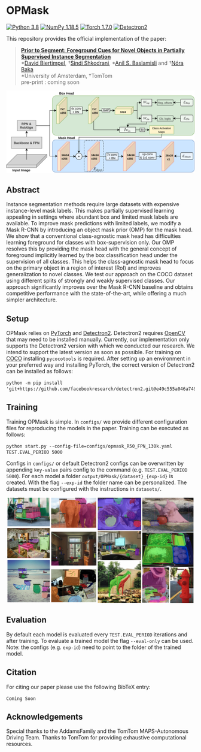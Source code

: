 # OPMask
[![Python 3.8](https://img.shields.io/badge/Python-3.8-3776AB.svg?logo=python)](https://www.python.org/) [![NumPy 1.18.5](https://img.shields.io/badge/NumPy-1.18.5-blue)](https://numpy.org/doc/1.18/)
 [![Torch 1.7.0](https://img.shields.io/badge/PyTorch-1.7.0-orange)](https://pytorch.org/) [![Detectron2](https://img.shields.io/badge/Detectron2-v0.1-orange)](https://pytorch.org/)

This repository provides the official implementation of the paper:
> **[Prior to Segment: Foreground Cues for Novel Objects in Partially Supervised Instance Segmentation](#)**<br>
> *[David Biertimpel](https://scholar.google.com/citations?user=AIu7ihgAAAAJ&hl=en), †[Sindi Shkodrani](https://scholar.google.nl/citations?user=fFVkKNgAAAAJ&hl=en), *[Anil S. Baslamisli](https://scholar.google.nl/citations?user=mc4l2J4AAAAJ&hl=en) and †[Nóra Baka](https://scholar.google.com/citations?user=ahfzQHEAAAAJ&hl=en) <br>
> *University of Amsterdam, †TomTom<br>
> pre-print : coming soon <br>

![Image](assets/images/architecture.png?raw=true)

## Abstract
Instance segmentation methods require large datasets with expensive instance-level mask labels. This makes partially supervised learning appealing in settings where abundant box and limited mask labels are available. To improve mask predictions with limited labels, we modify a Mask R-CNN by introducing an object mask prior (OMP) for the mask head. We show that a conventional class-agnostic mask head has difficulties learning foreground for classes with box-supervision only. Our OMP resolves this by providing the mask head with the general concept of foreground implicitly learned by the box classification head under the supervision of all classes. This helps the class-agnostic mask head to focus on the primary object in a region of interest (RoI) and improves generalization to novel classes. We test our approach on the COCO dataset using different splits of strongly and weakly supervised classes. Our approach significantly improves over the Mask R-CNN baseline and obtains competitive performance with the state-of-the-art, while offering a much simpler architecture. 

## Setup
OPMask relies on [PyTorch](https://pytorch.org/) and [Detectron2](https://github.com/facebookresearch/detectron2). Detectron2 requires [OpenCV](https://opencv.org/) that may need to be installed manually. 
Currently, our implementation only supports the Detectron2 version with which we conducted our research. We intend to support the latest version as soon as possible. 
For training on [COCO](https://cocodataset.org/) installing `pycocotools` is required.
After setting up an environment in your preferred way and installing PyTorch, the correct version of Detectron2 can be installed as follows:
```
python -m pip install 'git+https://github.com/facebookresearch/detectron2.git@e49c555a046a7495db58d327f34058e7dc858275'
```

## Training
Training OPMask is simple. In `configs/` we provide different configuration files for reproducing the models in the paper. Training can be executed as follows:
```Train model
python start.py --config-file=configs/opmask_R50_FPN_130k.yaml TEST.EVAL_PERIOD 5000
```
Configs in `configs/` or default Detectron2 configs can be overwritten by appending `key-value` pairs config to the command (e.g. `TEST.EVAL_PERIOD 5000`).
For each model a folder `output/OPMask/{dataset}_{exp-id}` is created. With the flag `--exp-id` the folder name can be personalized. The datasets must be configured with the instructions in `datasets/`. 

![Image](assets/images/qualitative_overlay.png?raw=true)

## Evaluation
By default each model is evaluated every `TEST.EVAL_PERIOD` iterations and after training. To evaluate a trained model the flag `--eval-only` can be used. Note: the configs (e.g. `exp-id`) need to point to the folder of the trained model.

## <a name="Citing OPMask"></a> Citation
For citing our paper please use the following BibTeX entry:
```
Coming Soon
```

## Acknowledgements
Special thanks to the AddamsFamily and the TomTom MAPS-Autonomous Driving Team. Thanks to TomTom for providing exhaustive computational resources.
